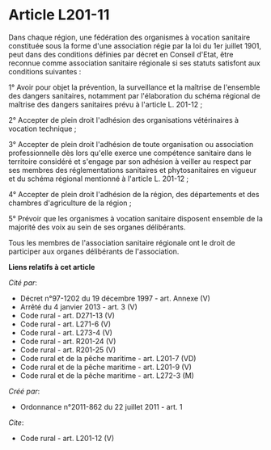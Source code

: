 # Article L201-11

Dans chaque région, une fédération des organismes à vocation sanitaire constituée sous la forme d'une association régie par
la loi du 1er juillet 1901, peut dans des conditions définies par décret en Conseil d'Etat, être reconnue comme association
sanitaire régionale si ses statuts satisfont aux conditions suivantes : 

1° Avoir pour objet la prévention, la surveillance et la maîtrise de l'ensemble des dangers sanitaires, notamment par
l'élaboration du schéma régional de maîtrise des dangers sanitaires prévu à l'article L. 201-12 ; 

2° Accepter de plein droit l'adhésion des organisations vétérinaires à vocation technique ; 

3° Accepter de plein droit l'adhésion de toute organisation ou association professionnelle dès lors qu'elle exerce une
compétence sanitaire dans le territoire considéré et s'engage par son adhésion à veiller au respect par ses membres des
réglementations sanitaires et phytosanitaires en vigueur et du schéma régional mentionné à l'article L. 201-12 ; 

4° Accepter de plein droit l'adhésion de la région, des départements et des chambres d'agriculture de la région ; 

5° Prévoir que les organismes à vocation sanitaire disposent ensemble de la majorité des voix au sein de ses organes
délibérants. 

Tous les membres de l'association sanitaire régionale ont le droit de participer aux organes délibérants de l'association.

**Liens relatifs à cet article**

_Cité par_:

  - Décret n°97-1202 du 19 décembre 1997 - art. Annexe (V)
  - Arrêté du 4 janvier 2013 - art. 3 (V)
  - Code rural - art. D271-13 (V)
  - Code rural - art. L271-6 (V)
  - Code rural - art. L273-4 (V)
  - Code rural - art. R201-24 (V)
  - Code rural - art. R201-25 (V)
  - Code rural et de la pêche maritime - art. L201-7 (VD)
  - Code rural et de la pêche maritime - art. L201-9 (V)
  - Code rural et de la pêche maritime - art. L272-3 (M)

_Créé par_:

  - Ordonnance n°2011-862 du 22 juillet 2011 - art. 1

_Cite_:

  - Code rural - art. L201-12 (V)
